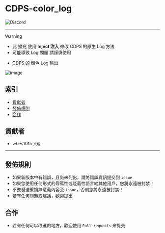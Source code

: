 # CDPS-color_log
<img alt="Discord" src="https://img.shields.io/discord/926545182407688273">

------
> [!WARNING]
> - 此 擴充 使用 **Inject 注入** 修改 CDPS 的原生 Log 方法
> - 可能導致 Log 問題 請謹慎使用
- CDPS 的 顏色 Log 輸出

![image](https://github.com/ExpTechTW/CDPS-color_log/assets/44525760/1a8d825f-7922-4c21-b253-e0f31041de18)

## 索引
- [貢獻者](#貢獻者)
- [發佈規則](#發佈規則)
- [合作](#合作)

## 貢獻者
- whes1015 `文檔`

------

## 發佈規則
- 如果新版本中有錯誤，且尚未列出，請將錯誤資訊提交到 ```issue```
- 如果您使用任何形式的辱罵性或貶義性語言給其他用戶，您將永遠被封禁！
- 不要發送重複無意義內容至 ```issue```，否則您將永遠被封禁！
- 若有任何問題或建議，歡迎提出

## 合作
- 若有任何可以改進的地方，歡迎使用 ```Pull requests``` 來提交

